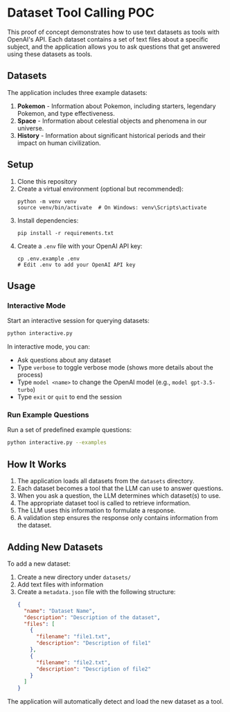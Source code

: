 # Dataset Tool Calling POC

This proof of concept demonstrates how to use text datasets as tools with OpenAI's API. Each dataset contains a set of text files about a specific subject, and the application allows you to ask questions that get answered using these datasets as tools.

## Datasets

The application includes three example datasets:

1. **Pokemon** - Information about Pokemon, including starters, legendary Pokemon, and type effectiveness.
2. **Space** - Information about celestial objects and phenomena in our universe.
3. **History** - Information about significant historical periods and their impact on human civilization.

## Setup

1. Clone this repository
2. Create a virtual environment (optional but recommended):
   ```
   python -m venv venv
   source venv/bin/activate  # On Windows: venv\Scripts\activate
   ```
3. Install dependencies:
   ```
   pip install -r requirements.txt
   ```
4. Create a `.env` file with your OpenAI API key:
   ```
   cp .env.example .env
   # Edit .env to add your OpenAI API key
   ```

## Usage

### Interactive Mode

Start an interactive session for querying datasets:

```bash
python interactive.py
```

In interactive mode, you can:
- Ask questions about any dataset
- Type `verbose` to toggle verbose mode (shows more details about the process)
- Type `model <name>` to change the OpenAI model (e.g., `model gpt-3.5-turbo`)
- Type `exit` or `quit` to end the session

### Run Example Questions

Run a set of predefined example questions:

```bash
python interactive.py --examples
```

## How It Works

1. The application loads all datasets from the `datasets` directory.
2. Each dataset becomes a tool that the LLM can use to answer questions.
3. When you ask a question, the LLM determines which dataset(s) to use.
4. The appropriate dataset tool is called to retrieve information.
5. The LLM uses this information to formulate a response.
6. A validation step ensures the response only contains information from the dataset.

## Adding New Datasets

To add a new dataset:

1. Create a new directory under `datasets/`
2. Add text files with information
3. Create a `metadata.json` file with the following structure:
   ```json
   {
     "name": "Dataset Name",
     "description": "Description of the dataset",
     "files": [
       {
         "filename": "file1.txt",
         "description": "Description of file1"
       },
       {
         "filename": "file2.txt",
         "description": "Description of file2"
       }
     ]
   }
   ```

The application will automatically detect and load the new dataset as a tool. 